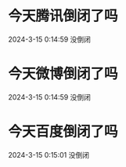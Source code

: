 # 今天腾讯倒闭了吗

2024-3-15 0:14:59 没倒闭

# 今天微博倒闭了吗

2024-3-15 0:14:59 没倒闭

# 今天百度倒闭了吗

2024-3-15 0:15:01 没倒闭

